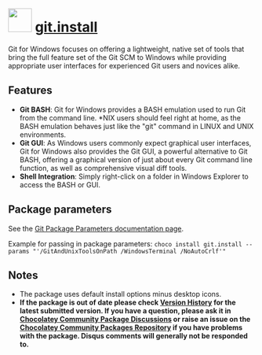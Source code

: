 # <img src="https://cdn.jsdelivr.net/gh/chocolatey-community/chocolatey-packages@10a8d98b2f320b565fa5349a4352e79666db71ff/icons/git.svg" width="48" height="48"/> [git.install](https://chocolatey.org/packages/git.install)

Git for Windows focuses on offering a lightweight, native set of tools that bring the full feature set of the Git SCM to Windows while providing appropriate user interfaces for experienced Git users and novices alike.

## Features

- **Git BASH**: Git for Windows provides a BASH emulation used to run Git from the command line. *NIX users should feel right at home, as the BASH emulation behaves just like the "git" command in LINUX and UNIX environments.
- **Git GUI**: As Windows users commonly expect graphical user interfaces, Git for Windows also provides the Git GUI, a powerful alternative to Git BASH, offering a graphical version of just about every Git command line function, as well as comprehensive visual diff tools.
- **Shell Integration**: Simply right-click on a folder in Windows Explorer to access the BASH or GUI.

## Package parameters

See the [Git Package Parameters documentation page](https://github.com/chocolatey-community/chocolatey-packages/blob/master/automatic/git.install/ARGUMENTS.md).

Example for passing in package parameters:
`choco install git.install --params "'/GitAndUnixToolsOnPath /WindowsTerminal /NoAutoCrlf'"`

## Notes

- The package uses default install options minus desktop icons.
- **If the package is out of date please check [Version History](#versionhistory) for the latest submitted version. If you have a question, please ask it in [Chocolatey Community Package Discussions](https://github.com/chocolatey-community/chocolatey-packages/discussions) or raise an issue on the [Chocolatey Community Packages Repository](https://github.com/chocolatey-community/chocolatey-packages/issues) if you have problems with the package. Disqus comments will generally not be responded to.**
